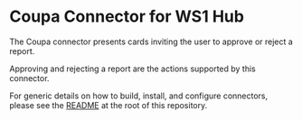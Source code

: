 # Coupa Connector for WS1 Hub

The Coupa connector presents cards inviting the user to approve or reject a report.

Approving and rejecting a report are the actions supported by this connector.

For generic details on how to build, install, and configure connectors, please see the [README](https://github.com/vmware/connectors-workspace-one/blob/master/README.md) at the root of this repository.
